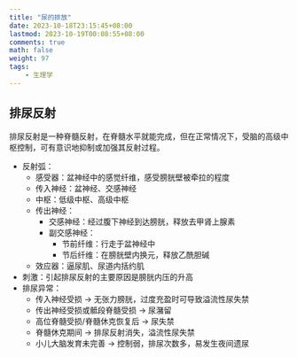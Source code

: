 ```yaml
---
title: "尿的排放"
date: 2023-10-18T23:15:45+08:00
lastmod: 2023-10-19T00:08:55+08:00
comments: true
math: false
weight: 97
tags:
    - 生理学
---
```


## 排尿反射

排尿反射是一种脊髓反射，在脊髓水平就能完成，但在正常情况下，受脑的高级中枢控制，可有意识地抑制或加强其反射过程。

- 反射弧：
    - 感受器：盆神经中的感觉纤维，感受膀胱壁被牵拉的程度
    - 传入神经：盆神经、交感神经
    - 中枢：低级中枢、高级中枢
    - 传出神经：
        - 交感神经：经过腹下神经到达膀胱，释放去甲肾上腺素
        - 副交感神经：
            - 节前纤维：行走于盆神经中
            - 节后纤维：在膀胱壁内换元，释放乙酰胆碱
    - 效应器：逼尿肌、尿道内括约肌
- 刺激：引起排尿反射的主要原因是膀胱内压的升高
- 排尿异常：
    - 传入神经受损 → 无张力膀胱，过度充盈时可导致溢流性尿失禁
    - 传出神经受损或骶段脊髓受损 → 尿潴留
    - 高位脊髓受损/脊髓休克恢复后 → 尿失禁
    - 脊髓休克期间 → 排尿反射消失，溢流性尿失禁
    - 小儿大脑发育未完善 → 控制弱，排尿次数多，易发生夜间遗尿
